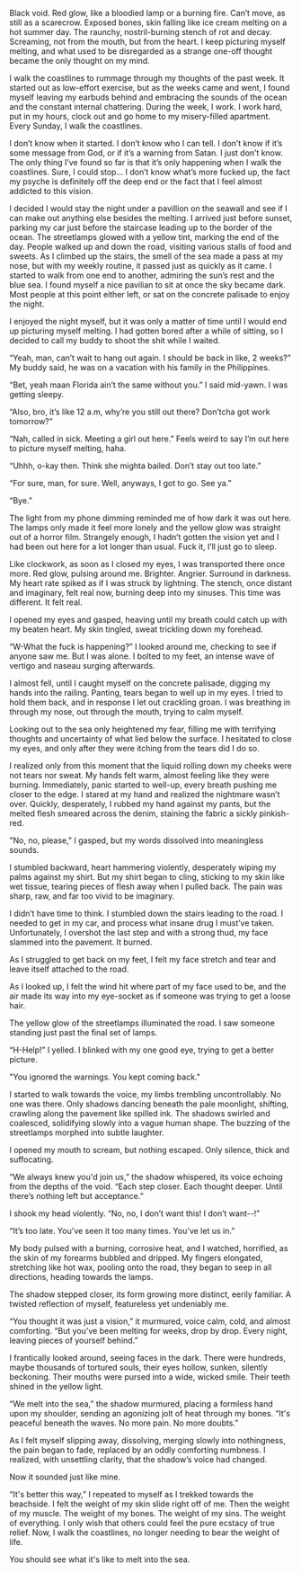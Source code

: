 Black void. Red glow, like a bloodied lamp or a burning fire. Can’t move, as still as a scarecrow. Exposed bones, skin falling like ice cream melting on a hot summer day. The raunchy, nostril-burning stench of rot and decay. Screaming, not from the mouth, but from the heart. I keep picturing myself melting, and what used to be disregarded as a strange one-off thought became the only thought on my mind.

I walk the coastlines to rummage through my thoughts of the past week. It started out as low-effort exercise, but as the weeks came and went, I found myself leaving my earbuds behind and embracing the sounds of the ocean and the constant internal chattering. During the week, I work. I work hard, put in my hours, clock out and go home to my misery-filled apartment. Every Sunday, I walk the coastlines.

I don’t know when it started. I don’t know who I can tell. I don’t know if it’s some message from God, or if it’s a warning from Satan. I just don’t know. The only thing I’ve found so far is that it’s only happening when I walk the coastlines. Sure, I could stop… I don’t know what’s more fucked up, the fact my psyche is definitely off the deep end or the fact that I feel almost addicted  to this vision.

I decided I would stay the night under a pavillion on the seawall and see if I can make out anything else besides the melting. I arrived just before sunset, parking my car just before the staircase leading up to the border of the ocean. The streetlamps glowed with a yellow tint, marking the end of the day. People walked up and down the road, visiting various stalls of food and sweets. As I climbed up the stairs, the smell of the sea made a pass at my nose, but with my weekly routine, it passed just as quickly as it came. I started to walk from one end to another, admiring the sun’s rest and the blue sea. I found myself a nice pavilian to sit at once the sky became dark. Most people at this point either left, or sat on the concrete palisade to enjoy the night.

I enjoyed the night myself, but it was only a matter of time until I would end up picturing myself melting. I had gotten bored after a while of sitting, so I decided to call my buddy to shoot the shit while I waited. 

“Yeah, man, can’t wait to hang out again. I should be back in like, 2 weeks?” My buddy said, he was on a vacation with his family in the Philippines.

“Bet, yeah maan Florida ain’t the same without you.” I said mid-yawn. I was getting sleepy.

“Also, bro, it’s like 12 a.m, why’re you still out there? Don’tcha got work tomorrow?”

“Nah, called in sick. Meeting a girl out here.” Feels weird to say I’m out here to picture myself melting, haha.

“Uhhh, o-kay then. Think she mighta bailed. Don’t stay out too late.”

“For sure, man, for sure. Well, anyways, I got to go. See ya.”

“Bye.”

The light from my phone dimming reminded me of how dark it was out here. The lamps only made it feel more lonely and the yellow glow was straight out of a horror film. Strangely enough, I hadn’t gotten the vision yet and I had been out here for a lot longer than usual. Fuck it, I’ll just go to sleep.

Like clockwork, as soon as I closed my eyes, I was transported there once more. Red glow, pulsing around me. Brighter. Angrier. Surround in darkness. My heart rate spiked as if I was struck by lightning. The stench, once distant and imaginary, felt real now, burning deep into my sinuses. This time was different. It felt real. 

I opened my eyes and gasped, heaving until my breath could catch up with my beaten heart. My skin tingled, sweat trickling down my forehead.

“W-What the fuck is happening?” I looked around me, checking to see if anyone saw me. But I was alone. I bolted to my feet, an intense wave of vertigo and naseau surging afterwards. 

I almost fell, until I caught myself on the concrete palisade, digging my hands into the railing. Panting, tears began to well up in my eyes. I tried to hold them back, and in response I let out crackling groan. I was breathing in through my nose, out through the mouth, trying to calm myself.

Looking out to the sea only heightened my fear, filling me with terrifying thoughts and uncertainty of what lied below the surface. I hesitated to close my eyes, and only after they were itching from the tears did I do so. 

I realized only from this moment that the liquid rolling down my cheeks were not tears nor sweat. My hands felt warm, almost feeling like they were burning. Immediately, panic started to well-up, every breath pushing me closer to the edge. I stared at my hand and realized the nightmare wasn’t over. Quickly, desperately, I rubbed my hand against my pants, but the melted flesh smeared across the denim, staining the fabric a sickly pinkish-red.

"No, no, please," I gasped, but my words dissolved into meaningless sounds.

I stumbled backward, heart hammering violently, desperately wiping my palms against my shirt. But my shirt began to cling, sticking to my skin like wet tissue, tearing pieces of flesh away when I pulled back. The pain was sharp, raw, and far too vivid to be imaginary. 

I didn’t have time to think. I stumbled down the stairs leading to the road. I needed to get in my car, and process what insane drug I must’ve taken. Unfortunately, I overshot the last step and with a strong thud, my face slammed into the pavement. It burned.

As I struggled to get back on my feet, I felt my face stretch and tear and leave itself attached to the road.

As I looked up, I felt the wind hit where part of my face used to be, and the air made its way into my eye-socket as if someone was trying to get a loose hair. 

The yellow glow of the streetlamps illuminated the road. I saw someone standing just past the final set of lamps. 

“H-Help!” I yelled. I blinked with my one good eye, trying to get a better picture.

"You ignored the warnings. You kept coming back."

I started to walk towards the voice, my limbs trembling uncontrollably. No one was there. Only shadows dancing beneath the pale moonlight, shifting, crawling along the pavement like spilled ink. The shadows swirled and coalesced, solidifying slowly into a vague human shape. The buzzing of the streetlamps morphed into subtle laughter.

I opened my mouth to scream, but nothing escaped. Only silence, thick and suffocating.

“We always knew you'd join us,” the shadow whispered, its voice echoing from the depths of the void. “Each step closer. Each thought deeper. Until there’s nothing left but acceptance.”

I shook my head violently. “No, no, I don’t want this! I don’t want--!”

“It’s too late. You've seen it too many times. You've let us in.”

My body pulsed with a burning, corrosive heat, and I watched, horrified, as the skin of my forearms bubbled and dripped. My fingers elongated, stretching like hot wax, pooling onto the road, they began to seep in all directions, heading towards the lamps.

The shadow stepped closer, its form growing more distinct, eerily familiar. A twisted reflection of myself, featureless yet undeniably me.

“You thought it was just a vision,” it murmured, voice calm, cold, and almost comforting. “But you've been melting for weeks, drop by drop. Every night, leaving pieces of yourself behind.”

I frantically looked around, seeing faces in the dark. There were hundreds, maybe thousands of tortured souls, their eyes hollow, sunken, silently beckoning. Their mouths were pursed into a wide, wicked smile. Their teeth shined in the yellow light.

“We melt into the sea,” the shadow murmured, placing a formless hand upon my shoulder, sending an agonizing jolt of heat through my bones. “It's peaceful beneath the waves. No more pain. No more doubts.”

As I felt myself slipping away, dissolving, merging slowly into nothingness, the pain began to fade, replaced by an oddly comforting numbness. I realized, with unsettling clarity, that the shadow’s voice had changed.

Now it sounded just like mine.

“It's better this way,” I repeated to myself as I trekked towards the beachside. I felt the weight of my skin slide right off of me. Then the weight of my muscle. The weight of my bones. The weight of my sins. The weight of everything. I only wish that others could feel the pure ecstacy of true relief. Now, I walk the coastlines, no longer needing to bear the weight of life. 

You should see what it's like to melt into the sea.